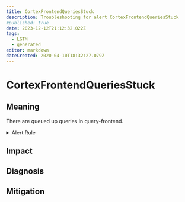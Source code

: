```yaml
---
title: CortexFrontendQueriesStuck
description: Troubleshooting for alert CortexFrontendQueriesStuck
#published: true
date: 2023-12-12T21:12:32.022Z
tags: 
  - LGTM
  - generated
editor: markdown
dateCreated: 2020-04-10T18:32:27.079Z
---
```


# CortexFrontendQueriesStuck

## Meaning
[//]: # "Short paragraph that explains what the alert means"
There are queued up queries in query-frontend.

<details>
  <summary>Alert Rule</summary>

{{% rule "cortex/coretex-internal.yml" "CortexFrontendQueriesStuck" %}}

{{% comment %}}

```yaml
alert: CortexFrontendQueriesStuck
expr: sum by (job) (cortex_query_frontend_queue_length) > 0
for: 5m
labels:
    severity: critical
annotations:
    summary: Cortex frontend queries stuck (instance {{ $labels.instance }})
    description: |-
        There are queued up queries in query-frontend.
          VALUE = {{ $value }}
          LABELS = {{ $labels }}
    runbook: https://github.com/srerun/prometheus-alerts/blob/main/content/runbooks/coretex-internal/CortexFrontendQueriesStuck.md

```

{{% /comment %}}

</details>


## Impact
[//]: # "What could / will happen if the alert is not addressed"



## Diagnosis
[//]: # "Steps to take to identify the cause of the problem"



## Mitigation
[//]: # "The steps necessary to resolve the alert"
